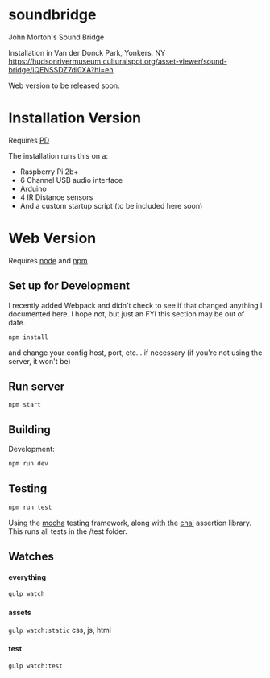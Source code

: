 # soundbridge
John Morton's Sound Bridge

Installation in Van der Donck Park, Yonkers, NY
https://hudsonrivermuseum.culturalspot.org/asset-viewer/sound-bridge/iQENSSDZ7di0XA?hl=en

Web version to be released soon.

# Installation Version

Requires [PD](https://puredata.info/)

The installation runs this on a:
* Raspberry Pi 2b+
* 6 Channel USB audio interface
* Arduino
* 4 IR Distance sensors
* And a custom startup script (to be included here soon)

# Web Version

Requires [node](https://nodejs.org) and [npm](https://npmjs.com)

## Set up for Development

I recently added Webpack and didn't check to see if that changed anything I documented here.  I hope not, but just an FYI this section may be out of date.

```sh
npm install
```
and change your config host, port, etc... if necessary (if you're not using the server, it won't be)

## Run server
`npm start`

## Building

Development:
```sh
npm run dev
```

## Testing
```sh
npm run test
```
Using the [mocha](http://mochajs.org/) testing framework, along with the [chai](http://chaijs.com/) assertion library.  This runs all tests in the /test folder.

## Watches
#### everything
```sh
gulp watch
```
#### assets
`gulp watch:static`
css, js, html

#### test
`gulp watch:test`
